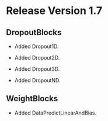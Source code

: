 # Release Version 1.7

## DropoutBlocks

* Added Dropout1D.

* Added Dropout2D.

* Added Dropout3D.

* Added DropoutND.

## WeightBlocks

* Added DataPredictLinearAndBias.
